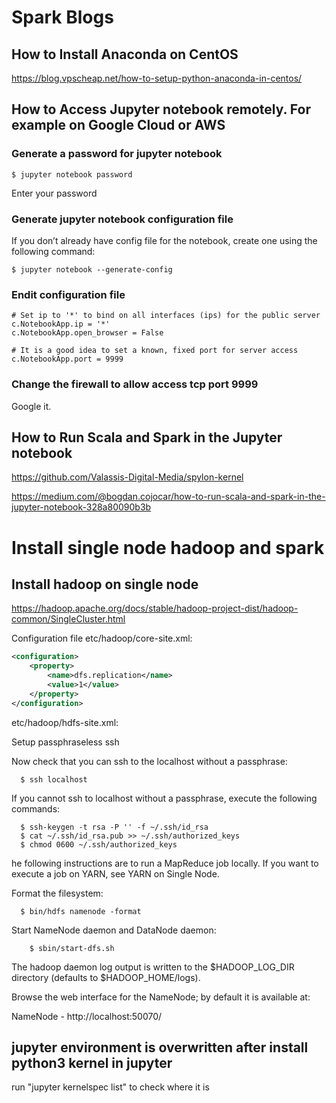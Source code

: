 # Spark Blogs
## How to Install Anaconda on CentOS
https://blog.vpscheap.net/how-to-setup-python-anaconda-in-centos/

## How to Access Jupyter notebook remotely. For example on Google Cloud or AWS
### Generate a password for jupyter notebook
```
$ jupyter notebook password
```
Enter your password

### Generate jupyter notebook configuration file
If you don’t already have config file for the notebook, create one using the following command:
```
$ jupyter notebook --generate-config
```
### Endit configuration file
```
# Set ip to '*' to bind on all interfaces (ips) for the public server
c.NotebookApp.ip = '*'
c.NotebookApp.open_browser = False

# It is a good idea to set a known, fixed port for server access
c.NotebookApp.port = 9999
```

### Change the firewall to allow access tcp port 9999
Google it.

## How to Run Scala and Spark in the Jupyter notebook
https://github.com/Valassis-Digital-Media/spylon-kernel

https://medium.com/@bogdan.cojocar/how-to-run-scala-and-spark-in-the-jupyter-notebook-328a80090b3b


# Install single node hadoop and spark
## Install hadoop on single node
https://hadoop.apache.org/docs/stable/hadoop-project-dist/hadoop-common/SingleCluster.html

Configuration file
etc/hadoop/core-site.xml:
```xml
<configuration>
    <property>
        <name>dfs.replication</name>
        <value>1</value>
    </property>
</configuration>
```
etc/hadoop/hdfs-site.xml:

Setup passphraseless ssh

Now check that you can ssh to the localhost without a passphrase:
```
  $ ssh localhost
```
If you cannot ssh to localhost without a passphrase, execute the following commands:
```
  $ ssh-keygen -t rsa -P '' -f ~/.ssh/id_rsa
  $ cat ~/.ssh/id_rsa.pub >> ~/.ssh/authorized_keys
  $ chmod 0600 ~/.ssh/authorized_keys
```

he following instructions are to run a MapReduce job locally. If you want to execute a job on YARN, see YARN on Single Node.

Format the filesystem:
```
  $ bin/hdfs namenode -format
```

Start NameNode daemon and DataNode daemon:
```
    $ sbin/start-dfs.sh
```

The hadoop daemon log output is written to the $HADOOP_LOG_DIR directory (defaults to $HADOOP_HOME/logs).

Browse the web interface for the NameNode; by default it is available at:

NameNode - http://localhost:50070/

## jupyter environment is overwritten after install python3 kernel in jupyter
run "jupyter kernelspec list" to check where it is

